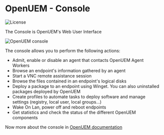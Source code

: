 # OpenUEM - Console

![License](https://img.shields.io/badge/License-Apache%202.0-blue.svg)

The Console is OpenUEM's Web User Interface

![OpenUEM console](https://github.com/user-attachments/assets/795cf36c-91ed-40e2-8b3a-abcff5d46305)

The console allows you to perform the following actions:

- Admit, enable or disable an agent that contacts OpenUEM Agent Workers
- Browse an endpoint's information gathered by an agent
- Start a VNC remote assistance session
- Browse the files contained in an endpoint's logical disks
- Deploy a package to an endpoint using Winget. You can also uninstalled packages deployed by OpenUEM
- Create profiles to automate tasks to deploy software and manage settings (registry, local user, local groups...)
- Wake On Lan, power off and reboot endpoints
- Get statistics and check the status of the different OpenUEM components

Now more about the console in [OpenUEM documentation](https://openuem.eu/docs/Console/intro)

